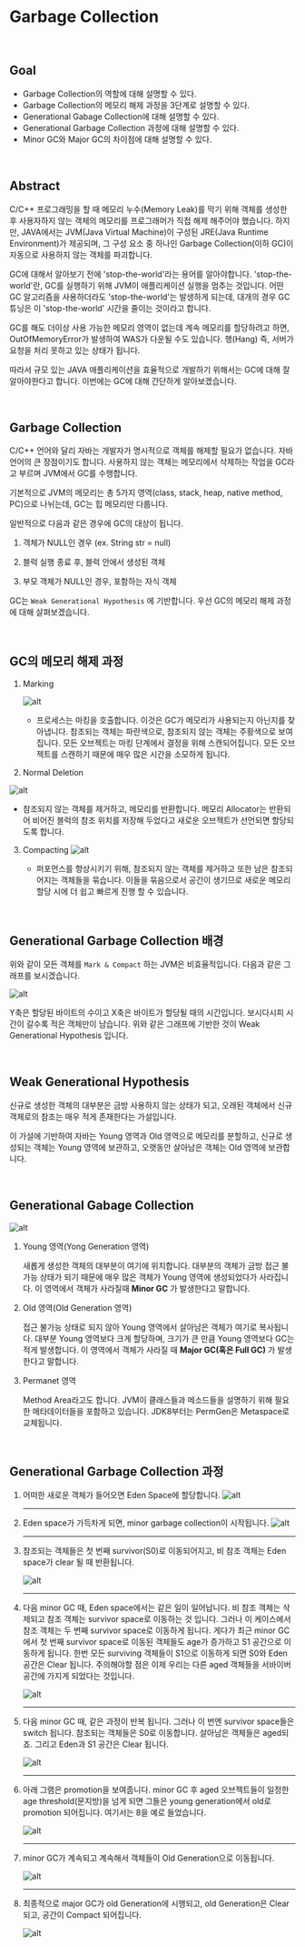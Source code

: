 # Garbage Collection

<br>

## Goal

- Garbage Collection의 역할에 대해 설명할 수 있다.
- Garbage Collection의 메모리 해제 과정을 3단계로 설명할 수 있다.
- Generational Gabage Collection에 대해 설명할 수 있다.
- Generational Garbage Collection 과정에 대해 설명할 수 있다.
- Minor GC와 Major GC의 차이점에 대해 설명할 수 있다.

<br>

## Abstract

C/C++ 프로그래밍을 할 때 메모리 누수(Memory Leak)를 막기 위해 객체를 생성한 후 사용자하지 않는 객체의 메모리를 프로그래머가 직접 해제 해주어야 했습니다. 하지만, JAVA에서는 JVM(Java Virtual Machine)이 구성된 JRE(Java Runtime Environment)가 제공되며, 그 구성 요소 중 하나인 Garbage Collection(이하 GC)이 자동으로 사용하지 않는 객체를 파괴합니다.

GC에 대해서 알아보기 전에 'stop-the-world'라는 용어를 알아야합니다. 'stop-the-world'란, GC를 실행하기 위해 JVM이 애플리케이션 실행을 멈추는 것입니다. 어떤 GC 알고리즘을 사용하더라도 'stop-the-world'는 발생하게 되는데, 대개의 경우 GC 튜닝은 이 'stop-the-world' 시간을 줄이는 것이라고 합니다.

GC를 해도 더이상 사용 가능한 메모리 영역이 없는데 계속 메모리를 할당하려고 하면, OutOfMemoryError가 발생하여 WAS가 다운될 수도 있습니다. 행(Hang) 즉, 서버가 요청을 처리 못하고 있는 상태가 됩니다.

따라서 규모 있는 JAVA 애플리케이션을 효율적으로 개발하기 위해서는 GC에 대해 잘 알아야한다고 합니다. 이번에는 GC에 대해 간단하게 알아보겠습니다.

<br>

## Garbage Collection

C/C++ 언어와 달리 자바는 개발자가 명시적으로 객체를 해제할 필요가 없습니다. 자바 언어의 큰 장점이기도 합니다. 사용하지 않는 객체는 메모리에서 삭제하는 작업을 GC라고 부르며 JVM에서 GC를 수행합니다. 

기본적으로 JVM의 메모리는 총 5가지 영역(class, stack, heap, native method, PC)으로 나뉘는데, GC는 힙 메모리만 다룹니다. 

일반적으로 다음과 같은 경우에  GC의 대상이 됩니다.
1. 객체가 NULL인 경우 (ex. String str = null)

2. 블럭 실행 종료 후, 블럭 안에서 생성된 객체

3. 부모 객체가 NULL인 경우, 포함하는 자식 객체

GC는 ```Weak Generational Hypothesis``` 에 기반합니다. 우선 GC의 메모리 해제 과정에 대해 살펴보겠습니다.

<br>

## GC의 메모리 해제 과정

1. Marking 

   ![alt](https://github.com/GimunLee/tech-refrigerator/raw/master/Language/JAVA/resources/java-gc-001.png)


   - 프로세스는 마킹을 호출합니다. 이것은 GC가 메모리가 사용되는지 아닌지를 찾아냅니다. 참조되는 객체는 파란색으로, 참조되지 않는 객체는 주황색으로 보여집니다. 모든 오브젝트는 마킹 단계에서 결정을 위해 스캔되어집니다. 모든 오브젝트를 스캔하기 때문에 매우 많은 시간을 소모하게 됩니다.

2. Normal Deletion

![alt](https://github.com/GimunLee/tech-refrigerator/raw/master/Language/JAVA/resources/java-gc-002.png)

   - 참조되지 않는 객체를 제거하고, 메모리를 반환합니다. 메모리 Allocator는 반환되어 비어진 블럭의 참조 위치를 저장해 두었다고 새로운 오브젝트가 선언되면 할당되도록 합니다.

3. Compacting
![alt](https://github.com/GimunLee/tech-refrigerator/raw/master/Language/JAVA/resources/java-gc-003.png)

   - 퍼포먼스를 향상시키기 위해, 참조되지 않는 객체를 제거하고 또한 남은 참조되어지는 객체들을 묶습니다. 이들을 묶음으로서 공간이 생기므로 새로운 메모리 할당 시에 더 쉽고 빠르게 진행 할 수 있습니다.

<br>

## Generational Garbage Collection 배경

위와 같이 모든 객체를 ```Mark & Compact``` 하는 JVM은 비효율적입니다. 다음과 같은 그래프를 보시겠습니다.

![alt](https://github.com/GimunLee/tech-refrigerator/raw/master/Language/JAVA/resources/java-gc-004.png)

Y축은 할당된 바이트의 수이고 X축은 바이트가 할당될 때의 시간입니다. 보시다시피 시간이 갈수록 적은 객체만이 남습니다. 위와 같은 그래프에 기반한 것이 Weak Generational Hypothesis 입니다.

<br>

## Weak Generational Hypothesis

신규로 생성한 객체의 대부분은 금방 사용하지 않는 상태가 되고, 오래된 객체에서 신규 객체로의 참조는 매우 적게 존재한다는 가설입니다.  

이 가설에 기반하여 자바는 Young 영역과 Old 영역으로 메모리를 분할하고, 신규로 생성되는 객체는 Young 영역에 보관하고, 오랫동안 살아남은 객체는 Old 영역에 보관합니다.

<br>

## Generational Gabage Collection
![alt](https://github.com/GimunLee/tech-refrigerator/raw/master/Language/JAVA/resources/java-gc-006.png)


1. Young 영역(Yong Generation 영역)
   
   새롭게 생성한 객체의 대부분이 여기에 위치합니다. 대부분의 객체가 금방 접근 불가능 상태가 되기 때문에 매우 많은 객체가 Young 영역에 생성되었다가 사라집니다. 이 영역에서 객체가 사라질때 **Minor GC** 가 발생한다고 말합니다.

2. Old 영역(Old Generation 영역)
   
   접근 불가능 상태로 되지 않아 Young 영역에서 살아남은 객체가 여기로 복사됩니다.  대부분 Young 영역보다 크게 할당하며, 크기가 큰 만큼 Young 영역보다 GC는 적게 발생합니다. 이 영역에서 객체가 사라질 때 **Major GC(혹은 Full GC)** 가 발생한다고 말합니다.

3. Permanet 영역
   
   Method Area라고도 합니다. JVM이 클래스들과 메소드들을 설명하기 위해 필요한 메타데이터들을 포함하고 있습니다.  JDK8부터는 PermGen은 Metaspace로 교체됩니다.

<br>

## Generational Garbage Collection 과정

1. 어떠한 새로운 객체가 들어오면 Eden Space에 할당합니다. 
![alt](https://github.com/GimunLee/tech-refrigerator/raw/master/Language/JAVA/resources/java-gc-007.png)


   ---

2. Eden space가 가득차게 되면, minor garbage collection이 시작됩니다.
![alt](https://github.com/GimunLee/tech-refrigerator/raw/master/Language/JAVA/resources/java-gc-008.png)


   ---

3. 참조되는 객체들은 첫 번째 survivor(S0)로 이동되어지고, 비 참조 객체는 Eden space가 clear 될 때 반환됩니다.

   ![alt](https://github.com/GimunLee/tech-refrigerator/raw/master/Language/JAVA/resources/java-gc-009.png)


   ---

4. 다음 minor GC 때, Eden space에서는 같은 일이 일어납니다. 비 참조 객체는 삭제되고 참조 객체는 survivor space로 이동하는 것 입니다. 그러나 이 케이스에서 참조 객체는 두 번째 survivor space로 이동하게 됩니다. 게다가 최근 minor GC에서 첫 번째 survivor space로 이동된 객체들도 age가 증가하고 S1 공간으로 이동하게 됩니다. 한번 모든 surviving 객체들이 S1으로 이동하게 되면 S0와 Eden 공간은 Clear 됩니다. 주의해야할 점은 이제 우리는 다른 aged 객체들을 서바이버 공간에 가지게 되었다는 것입니다.

   ![alt](https://github.com/GimunLee/tech-refrigerator/raw/master/Language/JAVA/resources/java-gc-010.png)


   ---

5. 다음 minor GC 때, 같은 과정이 반복 됩니다. 그러나 이 번엔 survivor space들은 switch 됩니다. 참조되는 객체들은 S0로 이동합니다. 살아남은 객체들은 aged되죠. 그리고 Eden과 S1 공간은 Clear 됩니다.

   ![alt](https://github.com/GimunLee/tech-refrigerator/raw/master/Language/JAVA/resources/java-gc-011.png)


   ---

6. 아래 그램은 promotion을 보여줍니다. minor GC 후 aged 오브젝트들이 일정한 age threshold(문지방)을 넘게 되면 그들은 young generation에서 old로 promotion 되어집니다. 여기서는 8을 예로 들었습니다.

   ![alt](https://github.com/GimunLee/tech-refrigerator/raw/master/Language/JAVA/resources/java-gc-012.png)


   ---

7. minor GC가 계속되고 계속해서 객체들이 Old Generation으로 이동됩니다.

   ![alt](https://github.com/GimunLee/tech-refrigerator/raw/master/Language/JAVA/resources/java-gc-013.png)


   ---

8. 최종적으로 major GC가 old Generation에 시행되고, old Generation은 Clear 되고, 공간이 Compact 되어집니다.

   ![alt](https://github.com/GimunLee/tech-refrigerator/raw/master/Language/JAVA/resources/java-gc-014.png)


<br>

